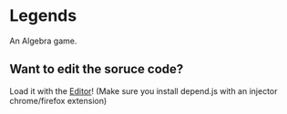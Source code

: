 # Legends
An Algebra game.

## Want to edit the soruce code?
Load it with the [Editor](https://cubix-firmware.github.io/SN-Edit/editor.html?fps=60&hqpen&extension=https%3A%2F%2Fcubix-firmware.github.io%2FVarious%2520File%2520Hosting%2FSNConnect%2FnewIndex.js&extension=https%3A%2F%2Fcubix-firmware.github.io%2FVarious%2520File%2520Hosting%2FdataTemp%2Findex.js)! (Make sure you install depend.js with an injector chrome/firefox extension)
